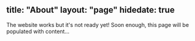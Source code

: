 title: "About"
layout: "page"
hidedate: true
---
The website works but it's not ready yet!
Soon enough, this page will be populated with content...
